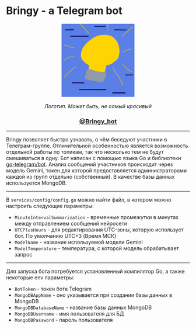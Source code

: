 # Bringy - a Telegram bot
<div align="center">
  <img src="Bringy_logo.jpg" width="200">
  <p><i>Логотип. Может быть, не самый красивый</i></p>
  <p><h3><a href="https://t.me/bringy_bot">@Bringy_bot</a></h3></p>
</div>
<hr>
Bringy позволяет быстро узнавать, о чём беседуют участники в Телеграм-группе. Отличительной особенностью является возможность отдельной работы по топикам, так что несколько тем не будут смешиваться в одну. Бот написан с помощью языка Go и библиотеки <a href="https://github.com/go-telegram/bot">go-telegram/bot</a>. Анализ сообщений участников происходит через модель Gemini, токен для которой предоставляется администраторами каждой из групп отдельно (собственный). В качестве базы данных используется MongoDB.
<hr>
В <code>services/config/config.go</code> можно найти файл, в котором можно настроить следующие параметры:
<ul>
  <li><code>MinuteIntervalSummarization</code> - временные промежутки в минутах между отправлением сообщений нейросети</li>
  <li><code>UTCPlusHours</code> - для редактирования UTC-зоны, которую использует бот. По умолчанию UTC+3 (Время МСК)</li>
  <li><code>ModelName</code> - название используемой модели Gemini</li>
  <li><code>ModelTemperature</code> - температура, с которой модель обрабатывает запрос</li>
</ul>
<hr>
Для запуска бота потребуется установленный компилятор Go, а также некоторые env параметры:
<ul>
  <li><code>BotToken</code> - токен бота Telegram</li>
  <li><code>MongoDBAppName</code> - оно указывается при создании базы данных в MongoDB</li>
  <li><code>MongoDBDatabaseName</code> - название базы данных MongoDB</li>
  <li><code>MongoDBUsername</code> - имя пользователя для БД</li>
  <li><code>MongoDBPassword</code> - пароль пользователя</li>
</ul>
